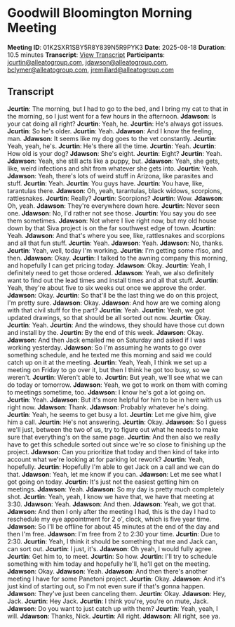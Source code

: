 # Goodwill Bloomington Morning Meeting
**Meeting ID**: 01K2SXR1SBY5R8Y839N5R9PYK3
**Date**: 2025-08-18
**Duration**: 10.5 minutes
**Transcript**: [View Transcript](https://app.fireflies.ai/view/01K2SXR1SBY5R8Y839N5R9PYK3)
**Participants**: jcurtin@alleatogroup.com, jdawson@alleatogroup.com, bclymer@alleatogroup.com, jremillard@alleatogroup.com

## Transcript
**Jcurtin**: The morning, but I had to go to the bed, and I bring my cat to that in the morning, so I just went for a few hours in the afternoon.
**Jdawson**: Is your cat doing all right?
**Jcurtin**: Yeah, he.
**Jcurtin**: He's always got issues.
**Jcurtin**: So he's older.
**Jcurtin**: Yeah.
**Jdawson**: And I know the feeling, man.
**Jdawson**: It seems like my dog goes to the vet constantly.
**Jcurtin**: Yeah, yeah, he's.
**Jcurtin**: He's there all the time.
**Jcurtin**: Yeah.
**Jcurtin**: How old is your dog?
**Jdawson**: She's eight.
**Jcurtin**: Eight?
**Jcurtin**: Yeah.
**Jdawson**: Yeah, she still acts like a puppy, but.
**Jdawson**: Yeah, she gets, like, weird infections and shit from whatever she gets into.
**Jcurtin**: Yeah.
**Jdawson**: Yeah, there's lots of weird stuff in Arizona, like parasites and stuff.
**Jcurtin**: Yeah.
**Jcurtin**: You guys have.
**Jcurtin**: You have, like, tarantulas there.
**Jdawson**: Oh, yeah, tarantulas, black widows, scorpions, rattlesnakes.
**Jcurtin**: Really?
**Jcurtin**: Scorpions?
**Jcurtin**: Wow.
**Jdawson**: Oh, yeah.
**Jdawson**: They're everywhere down here.
**Jcurtin**: Never seen one.
**Jdawson**: No, I'd rather not see those.
**Jcurtin**: You say you do see them sometimes.
**Jdawson**: Not where I live right now, but my old house down by that Siva project is on the far southwest edge of town.
**Jcurtin**: Yeah.
**Jdawson**: And that's where you see, like, rattlesnakes and scorpions and all that fun stuff.
**Jcurtin**: Yeah.
**Jdawson**: Yeah.
**Jdawson**: No, thanks.
**Jcurtin**: Yeah, well, today I'm working.
**Jcurtin**: I'm getting some rfiso, and then.
**Jdawson**: Okay.
**Jcurtin**: I talked to the awning company this morning, and hopefully I can get pricing today.
**Jdawson**: Okay.
**Jcurtin**: Yeah, I definitely need to get those ordered.
**Jdawson**: Yeah, we also definitely want to find out the lead times and install times and all that stuff.
**Jcurtin**: Yeah, they're about five to six weeks out once we approve the order.
**Jdawson**: Okay.
**Jcurtin**: So that'll be the last thing we do on this project, I'm pretty sure.
**Jdawson**: Okay.
**Jdawson**: And how are we coming along with that civil stuff for the part?
**Jcurtin**: Yeah.
**Jcurtin**: Yeah, we got updated drawings, so that should be all sorted out now.
**Jcurtin**: Okay.
**Jcurtin**: Yeah.
**Jcurtin**: And the windows, they should have those cut down and install by the.
**Jcurtin**: By the end of this week.
**Jdawson**: Okay.
**Jdawson**: And then Jack emailed me on Saturday and asked if I was working yesterday.
**Jdawson**: So I'm assuming he wants to go over something schedule, and he texted me this morning and said we could catch up on it at the meeting.
**Jcurtin**: Yeah, Yeah, I think we set up a meeting on Friday to go over it, but then I think he got too busy, so we weren't.
**Jcurtin**: Weren't able to.
**Jcurtin**: But yeah, we'll see what we can do today or tomorrow.
**Jdawson**: Yeah, we got to work on them with coming to meetings sometime, too.
**Jdawson**: I know he's got a lot going on.
**Jcurtin**: Yeah.
**Jdawson**: But it's more helpful for him to be in here with us right now.
**Jdawson**: Thank.
**Jdawson**: Probably whatever he's doing.
**Jcurtin**: Yeah, he seems to get busy a lot.
**Jcurtin**: Let me give him, give him a call.
**Jcurtin**: He's not answering.
**Jcurtin**: Okay.
**Jdawson**: So I guess we'll just, between the two of us, try to figure out what he needs to make sure that everything's on the same page.
**Jcurtin**: And then also we really have to get this schedule sorted out since we're so close to finishing up the project.
**Jdawson**: Can you prioritize that today and then kind of take into account what we're looking at for parking lot rework?
**Jcurtin**: Yeah, hopefully.
**Jcurtin**: Hopefully I'm able to get Jack on a call and we can do that.
**Jdawson**: Yeah, let me know if you can.
**Jdawson**: Let me see what I got going on today.
**Jcurtin**: It's just not the easiest getting him on meetings.
**Jdawson**: Yeah.
**Jdawson**: So my day is pretty much completely shot.
**Jcurtin**: Yeah, yeah, I know we have that, we have that meeting at 3:30.
**Jdawson**: Yeah.
**Jdawson**: And then.
**Jdawson**: Yeah, we got that.
**Jdawson**: And then I only after the meeting I had, this is the day I had to reschedule my eye appointment for 2 o', clock, which is five year time.
**Jdawson**: So I'll be offline for about 45 minutes at the end of the day and then I'm free.
**Jdawson**: I'm free from 2 to 2:30 your time.
**Jcurtin**: Due to 2:30.
**Jcurtin**: Yeah, I think it should be something that me and Jack can, can sort out.
**Jcurtin**: I just, it's.
**Jdawson**: Oh yeah, I would fully agree.
**Jcurtin**: Get him to, to meet.
**Jcurtin**: So how.
**Jcurtin**: I'll try to schedule something with him today and hopefully he'll, he'll get on the meeting.
**Jdawson**: Okay.
**Jdawson**: Yeah.
**Jdawson**: And then there's another meeting I have for some Panetoni project.
**Jcurtin**: Okay.
**Jdawson**: And it's just kind of starting out, so I'm not even sure if that's gonna happen.
**Jdawson**: They've just been canceling them.
**Jcurtin**: Okay.
**Jdawson**: Hey, Jack.
**Jcurtin**: Hey Jack.
**Jcurtin**: I think you're, you're on mute, Jack.
**Jdawson**: Do you want to just catch up with them?
**Jcurtin**: Yeah, yeah, I will.
**Jdawson**: Thanks, Nick.
**Jcurtin**: All right.
**Jdawson**: All right, see ya.